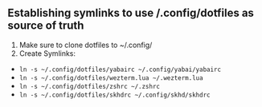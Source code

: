 ## Establishing symlinks to use /.config/dotfiles as source of truth

1. Make sure to clone dotfiles to ~/.config/
2. Create Symlinks:

- `ln -s ~/.config/dotfiles/yabairc ~/.config/yabai/yabairc`
- `ln -s ~/.config/dotfiles/wezterm.lua ~/.wezterm.lua`
- `ln -s ~/.config/dotfiles/zshrc ~/.zshrc`
- `ln -s ~/.config/dotfiles/skhdrc ~/.config/skhd/skhdrc`
